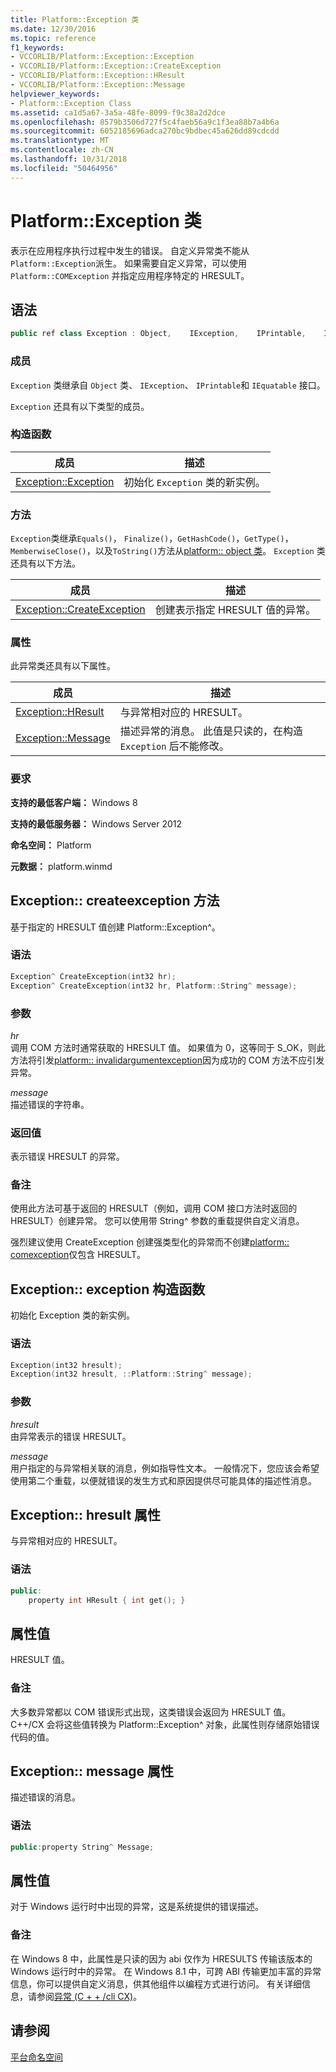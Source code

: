 ```yaml
---
title: Platform::Exception 类
ms.date: 12/30/2016
ms.topic: reference
f1_keywords:
- VCCORLIB/Platform::Exception::Exception
- VCCORLIB/Platform::Exception::CreateException
- VCCORLIB/Platform::Exception::HResult
- VCCORLIB/Platform::Exception::Message
helpviewer_keywords:
- Platform::Exception Class
ms.assetid: ca1d5a67-3a5a-48fe-8099-f9c38a2d2dce
ms.openlocfilehash: 8579b3506d727f5c4faeb56a9c1f3ea88b7a4b6a
ms.sourcegitcommit: 6052185696adca270bc9bdbec45a626dd89cdcdd
ms.translationtype: MT
ms.contentlocale: zh-CN
ms.lasthandoff: 10/31/2018
ms.locfileid: "50464956"
---
```

# <a name="platformexception-class"></a>Platform::Exception 类

表示在应用程序执行过程中发生的错误。 自定义异常类不能从 `Platform::Exception`派生。 如果需要自定义异常，可以使用 `Platform::COMException` 并指定应用程序特定的 HRESULT。

## <a name="syntax"></a>语法

```cpp
public ref class Exception : Object,    IException,    IPrintable,    IEquatable
```

### <a name="members"></a>成员

`Exception` 类继承自 `Object` 类、 `IException`、 `IPrintable`和 `IEquatable` 接口。

`Exception` 还具有以下类型的成员。

### <a name="constructors"></a>构造函数

|成员|描述|
|------------|-----------------|
|[Exception::Exception](#ctor)|初始化 `Exception` 类的新实例。|

### <a name="methods"></a>方法

`Exception`类继承`Equals()`， `Finalize()`，`GetHashCode()`，`GetType()`，`MemberwiseClose()`，以及`ToString()`方法从[platform:: object 类](../cppcx/platform-object-class.md)。 `Exception` 类还具有以下方法。

|成员|描述|
|------------|-----------------|
|[Exception::CreateException](#createexception)|创建表示指定 HRESULT 值的异常。|

### <a name="properties"></a>属性

此异常类还具有以下属性。

|成员|描述|
|------------|-----------------|
|[Exception::HResult](#hresult)|与异常相对应的 HRESULT。|
|[Exception::Message](#message)|描述异常的消息。 此值是只读的，在构造 `Exception` 后不能修改。|

### <a name="requirements"></a>要求

**支持的最低客户端：** Windows 8

**支持的最低服务器：** Windows Server 2012

**命名空间：** Platform

**元数据：** platform.winmd

## <a name="createexception"></a> Exception:: createexception 方法

基于指定的 HRESULT 值创建 Platform::Exception^。

### <a name="syntax"></a>语法

```cpp
Exception^ CreateException(int32 hr);
Exception^ CreateException(int32 hr, Platform::String^ message);
```

### <a name="parameters"></a>参数

*hr*<br/>
调用 COM 方法时通常获取的 HRESULT 值。 如果值为 0，这等同于 S_OK，则此方法将引发[platform:: invalidargumentexception](../cppcx/platform-invalidargumentexception-class.md)因为成功的 COM 方法不应引发异常。

*message*<br/>
描述错误的字符串。

### <a name="return-value"></a>返回值

表示错误 HRESULT 的异常。

### <a name="remarks"></a>备注

使用此方法可基于返回的 HRESULT（例如，调用 COM 接口方法时返回的 HRESULT）创建异常。 您可以使用带 String^ 参数的重载提供自定义消息。

强烈建议使用 CreateException 创建强类型化的异常而不创建[platform:: comexception](../cppcx/platform-comexception-class.md)仅包含 HRESULT。

## <a name="ctor"></a>  Exception:: exception 构造函数

初始化 Exception 类的新实例。

### <a name="syntax"></a>语法

```cpp
Exception(int32 hresult);
Exception(int32 hresult, ::Platform::String^ message);
```

### <a name="parameters"></a>参数

*hresult*<br/>
由异常表示的错误 HRESULT。

*message*<br/>
用户指定的与异常相关联的消息，例如指导性文本。 一般情况下，您应该会希望使用第二个重载，以便就错误的发生方式和原因提供尽可能具体的描述性消息。

## <a name="hresult"></a>  Exception:: hresult 属性

与异常相对应的 HRESULT。

### <a name="syntax"></a>语法

```cpp
public:
    property int HResult { int get(); }
```

## <a name="property-value"></a>属性值

HRESULT 值。

### <a name="remarks"></a>备注

大多数异常都以 COM 错误形式出现，这类错误会返回为 HRESULT 值。 C++/CX 会将这些值转换为 Platform::Exception^ 对象，此属性则存储原始错误代码的值。

## <a name="message"></a> Exception:: message 属性

描述错误的消息。

### <a name="syntax"></a>语法

```cpp
public:property String^ Message;
```

## <a name="property-value"></a>属性值

对于 Windows 运行时中出现的异常，这是系统提供的错误描述。

### <a name="remarks"></a>备注

在 Windows 8 中，此属性是只读的因为 abi 仅作为 HRESULTS 传输该版本的 Windows 运行时中的异常。 在 Windows 8.1 中，可跨 ABI 传输更加丰富的异常信息，你可以提供自定义消息，供其他组件以编程方式进行访问。 有关详细信息，请参阅[异常 (C + + /cli CX)](../cppcx/exceptions-c-cx.md)。

## <a name="see-also"></a>请参阅

[平台命名空间](../cppcx/platform-namespace-c-cx.md)